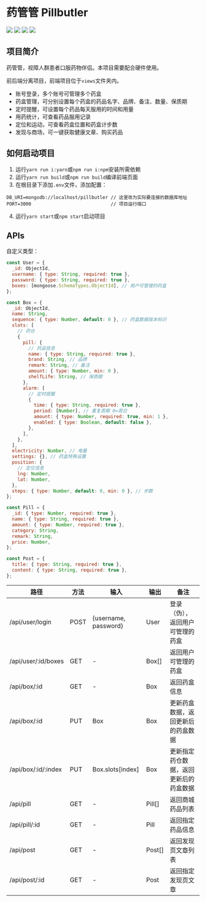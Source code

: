 # 药管管 Pillbutler

![](https://img.shields.io/badge/Koa-grey)
![](https://img.shields.io/badge/MongoDB-green)
![](https://img.shields.io/badge/React-blue)
![](https://img.shields.io/badge/AntDesign-blue)

## 项目简介

药管管，视障人群患者口服药物伴侣。本项目需要配合硬件使用。

前后端分离项目，前端项目位于`views`文件夹内。

- 账号登录，多个账号可管理多个药盒
- 药盒管理，可分别设置每个药盒的药品名字、品牌、备注、数量、保质期
- 定时提醒，可设置每个药品每天服用的时间和用量
- 用药统计，可查看药品服用记录
- 定位和运动，可查看药盒位置和药盒计步数
- 发现与商场，可一键获取健康文章、购买药品

## 如何启动项目

1. 运行`yarn run i:yarn`或`npm run i:npm`安装所需依赖
2. 运行`yarn run build`或`npm run build`编译前端页面
3. 在根目录下添加`.env`文件，添加配置：

```properties
DB_URI=mongodb://localhost/pillbutler // 这里改为实际要连接的数据库地址
PORT=3000                             // 项目运行端口
```

4. 运行`yarn start`或`npm start`启动项目

## APIs

自定义类型：

```js
const User = {
  _id: ObjectId,
  username: { type: String, required: true },
  password: { type: String, required: true },
  boxes: [mongoose.SchemaTypes.ObjectId], // 用户可管理的药盒
};

const Box = {
  _id: ObjectId,
  name: String,
  sequence: { type: Number, default: 0 }, // 药盒数据版本标识
  slots: [
    // 药仓
    {
      pill: {
        // 药品信息
        name: { type: String, required: true },
        brand: String, // 品牌
        remark: String, // 备注
        amount: { type: Number, min: 0 },
        shelfLife: String, // 保质期
      },
      alarm: [
        // 定时提醒
        {
          time: { type: String, required: true },
          period: [Number], // 重复周期 0=周日
          amount: { type: Number, required: true, min: 1 },
          enabled: { type: Boolean, default: false },
        },
      ],
    },
  ],
  electricity: Number, // 电量
  settings: {}, // 药盒特殊设置
  position: {
    // 定位信息
    lng: Number,
    lat: Number,
  },
  steps: { type: Number, default: 0, min: 0 }, // 步数
};

const Pill = {
  _id: { type: Number, required: true },
  name: { type: String, required: true },
  amount: { type: Number, required: true },
  category: String,
  remark: String,
  price: Number,
};

const Post = {
  title: { type: String, required: true },
  content: { type: String, required: true },
};
```

| 路径                | 方法 | 输入                 | 输出   | 备注                                   |
| ------------------- | ---- | -------------------- | ------ | -------------------------------------- |
| /api/user/login     | POST | {username, password} | User   | 登录（伪），返回用户可管理的药盒       |
| /api/user/:id/boxes | GET  | -                    | Box[]  | 返回用户可管理的药盒                   |
| /api/box/:id        | GET  | -                    | Box    | 返回药盒信息                           |
| /api/box/:id        | PUT  | Box                  | Box    | 更新药盒数据，返回更新后的药盒数据     |
| /api/box/:id/:index | PUT  | Box.slots[index]     | Box    | 更新指定药仓数据，返回更新后的药盒数据 |
| /api/pill           | GET  | -                    | Pill[] | 返回商城药品列表                       |
| /api/pill/:id       | GET  | -                    | Pill   | 返回指定药品信息                       |
| /api/post           | GET  | -                    | Post[] | 返回发现页文章列表                     |
| /api/post/:id       | GET  | -                    | Post   | 返回指定发现页文章                     |
